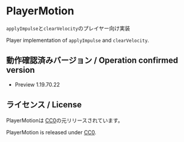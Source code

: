 # PlayerMotion
`applyImpulse`と`clearVelocity`のプレイヤー向け実装

Player implementation of `applyImpulse` and `clearVelocity`.

## 動作確認済みバージョン / Operation confirmed version
- Preview 1.19.70.22

## ライセンス / License
PlayerMotionは [CC0](https://creativecommons.org/publicdomain/zero/1.0/deed.ja)の元リリースされています。

PlayerMotion is released under [CC0](https://creativecommons.org/publicdomain/zero/1.0/deed).
